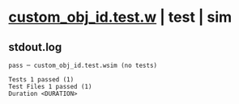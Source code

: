 # [custom_obj_id.test.w](../../../../../examples/tests/valid/custom_obj_id.test.w) | test | sim

## stdout.log
```log
pass ─ custom_obj_id.test.wsim (no tests)
 
Tests 1 passed (1)
Test Files 1 passed (1)
Duration <DURATION>
```

